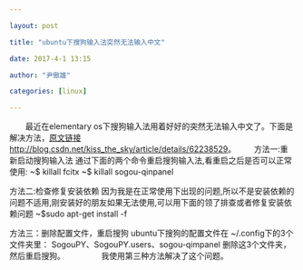 ```yaml
---

layout: post

title: "ubuntu下搜狗输入法突然无法输入中文"

date: 2017-4-1 13:15

author: "尹傲雄"

categories: [linux]

---
```

　　最近在elementary os下搜狗输入法用着好好的突然无法输入中文了。下面是解决方法，[原文链接http://blog.csdn.net/kiss_the_sky/article/details/62238529](http://blog.csdn.net/kiss_the_sky/article/details/62238529)。
　　方法一:重新启动搜狗输入法
通过下面的两个命令重启搜狗输入法,看重启之后是否可以正常使用:
~$ killall fcitx
~$ killall sogou-qinpanel

方法二:检查修复安装依赖
因为我是在正常使用下出现的问题,所以不是安装依赖的问题不适用,刚安装好的朋友如果无法使用,可以用下面的领了排查或者修复安装依赖问题
~$sudo apt-get install -f

方法三：删除配置文件，重启搜狗
ubuntu下搜狗的配置文件在 ~/.config下的3个文件夹里：
SogouPY、SogouPY.users、sogou-qimpanel
删除这3个文件夹，然后重启搜狗。
　　
　　我使用第三种方法解决了这个问题。